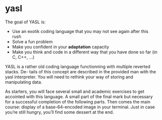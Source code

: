 # yasl
The goal of YASL is:

  - Use an exotik coding language that you may not see again after this rush
  - Solve a fun problem
  - Make you confident in your **adaptation** capacity
  - Make you think and code in a different way that you have done so far (in C, C++, ...)

  YASL is a rather old coding language functionning with multiple reverted stacks. De-
tails of this concept are described in the provided man with the yasl interpreter. You
will need to rethink your way of storing and manipulating data.

  As starters, you will face several small and academic exercises to get accointed with
this language. A small part of the final mark but necessary for a successful completion
of the following parts.
Then comes the main course: display of a base-64-encoded image in your terminal.
Just in case you’re still hungry, you’ll find some dessert at the end.
